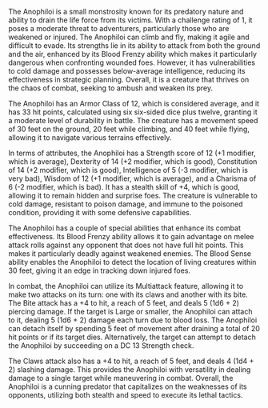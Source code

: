 The Anophiloi is a small monstrosity known for its predatory nature and ability to drain the life force from its victims. With a challenge rating of 1, it poses a moderate threat to adventurers, particularly those who are weakened or injured. The Anophiloi can climb and fly, making it agile and difficult to evade. Its strengths lie in its ability to attack from both the ground and the air, enhanced by its Blood Frenzy ability which makes it particularly dangerous when confronting wounded foes. However, it has vulnerabilities to cold damage and possesses below-average intelligence, reducing its effectiveness in strategic planning. Overall, it is a creature that thrives on the chaos of combat, seeking to ambush and weaken its prey.

The Anophiloi has an Armor Class of 12, which is considered average, and it has 33 hit points, calculated using six six-sided dice plus twelve, granting it a moderate level of durability in battle. The creature has a movement speed of 30 feet on the ground, 20 feet while climbing, and 40 feet while flying, allowing it to navigate various terrains effectively. 

In terms of attributes, the Anophiloi has a Strength score of 12 (+1 modifier, which is average), Dexterity of 14 (+2 modifier, which is good), Constitution of 14 (+2 modifier, which is good), Intelligence of 5 (-3 modifier, which is very bad), Wisdom of 12 (+1 modifier, which is average), and a Charisma of 6 (-2 modifier, which is bad). It has a stealth skill of +4, which is good, allowing it to remain hidden and surprise foes. The creature is vulnerable to cold damage, resistant to poison damage, and immune to the poisoned condition, providing it with some defensive capabilities.

The Anophiloi has a couple of special abilities that enhance its combat effectiveness. Its Blood Frenzy ability allows it to gain advantage on melee attack rolls against any opponent that does not have full hit points. This makes it particularly deadly against weakened enemies. The Blood Sense ability enables the Anophiloi to detect the location of living creatures within 30 feet, giving it an edge in tracking down injured foes.

In combat, the Anophiloi can utilize its Multiattack feature, allowing it to make two attacks on its turn: one with its claws and another with its bite. The Bite attack has a +4 to hit, a reach of 5 feet, and deals 5 (1d6 + 2) piercing damage. If the target is Large or smaller, the Anophiloi can attach to it, dealing 5 (1d6 + 2) damage each turn due to blood loss. The Anophiloi can detach itself by spending 5 feet of movement after draining a total of 20 hit points or if its target dies. Alternatively, the target can attempt to detach the Anophiloi by succeeding on a DC 13 Strength check.

The Claws attack also has a +4 to hit, a reach of 5 feet, and deals 4 (1d4 + 2) slashing damage. This provides the Anophiloi with versatility in dealing damage to a single target while maneuvering in combat. Overall, the Anophiloi is a cunning predator that capitalizes on the weaknesses of its opponents, utilizing both stealth and speed to execute its lethal tactics.